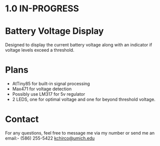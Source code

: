 # 1.0 IN-PROGRESS

# Battery Voltage Display
Designed to display the current battery voltage along with an indicator if voltage levels exceed a threshold.

# Plans
- AtTiny85 for built-in signal processing
- Max471 for voltage detection
- Possibly use LM317 for 5v regulator
- 2 LEDS, one for optimal voltage and one for beyond threshold voltage.

# Contact
For any questions, feel free to message me via my number or send me an email:-
(586) 255-5422
kchirco@umich.edu
